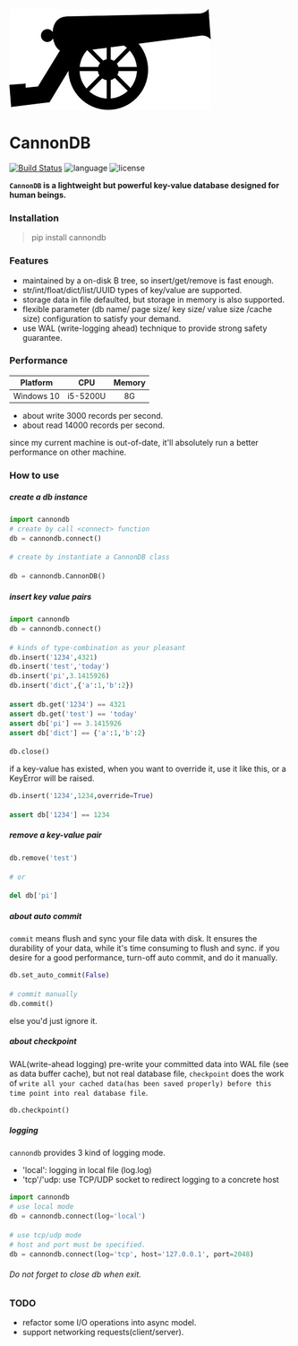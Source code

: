 ![logo](https://github.com/SimonCqk/cannondb/blob/master/logo/cannon.jpg?raw=true)

CannonDB
========
[![Build Status](https://travis-ci.org/SimonCqk/cannondb.svg?branch=master)](https://travis-ci.org/SimonCqk/cannondb) 
![language](https://img.shields.io/badge/language-python-blue.svg)
![license](https://img.shields.io/badge/license-MIT-000000.svg)

**`CannonDB` is a lightweight but powerful key-value database designed for human beings.** 

### Installation

> pip install cannondb

### Features

- maintained by a on-disk B tree, so insert/get/remove is fast enough.
- str/int/float/dict/list/UUID types of key/value are supported.
- storage data in file defaulted, but storage in memory is also supported. 
- flexible parameter (db name/ page size/ key size/ value size /cache size) configuration to satisfy your demand.
- use WAL (write-logging ahead) technique to provide strong safety guarantee.

### Performance

|  Platform  |    CPU   |  Memory  |
| :---------: |:-------:| :------: |
| Windows 10 | i5-5200U |    8G    |


- about write 3000 records per second.
- about read 14000 records per second. 

since my current machine is out-of-date, it'll absolutely run a better 
performance on other machine.  

### How to use

##### create a db instance

```python
import cannondb
# create by call <connect> function
db = cannondb.connect()

# create by instantiate a CannonDB class

db = cannondb.CannonDB()
```

##### insert key value pairs
```python
import cannondb
db = cannondb.connect()

# kinds of type-combination as your pleasant
db.insert('1234',4321)
db.insert('test','today')
db.insert('pi',3.1415926)
db.insert('dict',{'a':1,'b':2})

assert db.get('1234') == 4321
assert db.get('test') == 'today'
assert db['pi'] == 3.1415926
assert db['dict'] == {'a':1,'b':2}

db.close()
```
if a key-value has existed, when you want to override it, use
it like this, or a KeyError will be raised.
```python
db.insert('1234',1234,override=True)

assert db['1234'] == 1234
```

##### remove a key-value pair
```python
db.remove('test')

# or

del db['pi']
```

##### about auto commit
`commit` means flush and sync your file data with disk. It ensures the durability of 
your data, while it's time consuming to flush and sync.
if you desire for a good performance, turn-off auto commit, and do it manually.
```python
db.set_auto_commit(False)

# commit manually
db.commit()
```
else you'd just ignore it.

##### about checkpoint
WAL(write-ahead logging) pre-write your committed data into WAL file (see as data buffer cache), 
but not real database file, `checkpoint` does the work of `write all your cached data(has been saved properly) before this 
time point into real database file`.

```python
db.checkpoint()
```

##### logging
`cannondb` provides 3 kind of logging mode.

- 'local': logging in local file (log.log)
- 'tcp'/'udp: use TCP/UDP socket to redirect logging to a concrete host 

```python
import cannondb
# use local mode
db = cannondb.connect(log='local')

# use tcp/udp mode
# host and port must be specified.
db = cannondb.connect(log='tcp', host='127.0.0.1', port=2048)
```

###### Do not forget to close db when exit.

### TODO

- refactor some I/O operations into async model.
- support networking requests(client/server).
